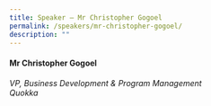```yaml
---
title: Speaker – Mr Christopher Gogoel
permalink: /speakers/mr-christopher-gogoel/
description: ""
---
```

#### **Mr Christopher Gogoel**

*VP, Business Development &amp; Program Management <br>
Quokka*